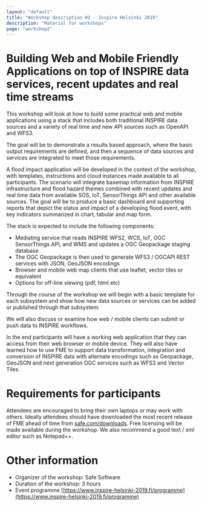 ```yaml
---
layout: "default"
title: "Workshop description #2 - Inspire Helsinki 2019"
description: "Material for workshops"
page: "workshop2"
---
```

# Building Web and Mobile Friendly Applications on top of INSPIRE data services, recent updates and real time streams

This workshop will look at how to build some practical web and mobile applications using a stack that includes both traditional INSPIRE data sources and a variety of real time and new API sources such as OpenAPI and WFS3. 
 
The goal will be to demonstrate a results based approach, where the basic output requirements are defined, and then a sequence of data sources and services are integrated to meet those requirements. 
 
A flood impact application will be developed in the context of the workshop, with templates, instructions and cloud instances made available to all participants. The scenario will integrate basemap information from INSPIRE infrastructure and flood hazard themes combined with recent updates and real time data from available SOS, IoT, SensorThings API and other available sources. The goal will be to produce a basic dashboard and supporting reports that depict the status and impact of a developing flood event, with key indicators summarized in chart, tabular and map form. 
 
The stack is expected to include the following components: 
* Mediating service that reads INSPIRE WFS2, WCS, IoT, OGC SensorThings API, and WMS and updates a OGC Geopackage staging database 
* The OGC Geopackage is then used to generate WFS3 / OGCAPI REST services with JSON, GeoJSON encodings 
* Browser and mobile web map clients that use leaflet, vector tiles or equivalent 
* Options for off-line viewing (pdf, html etc) 
 
Through the course of the workshop we will begin with a basic template for each subsystem and show how new data sources or services can be added or published through that subsystem. 
 
We will also discuss or examine how web / mobile clients can submit or push data to INSPIRE workflows. 
 
In the end participants will have a working web application that they can access from their web browser or mobile device. They will also have learned how to use FME to support data transformation, integration and conversion of INSPIRE data with alternate encodings such as Geopackage, GeoJSON and next generation OGC services such as WFS3 and Vector Tiles.

# Requirements for participants

Attendees are encouraged to bring their own laptops or may work with others. Ideally attendees should have downloaded the most recent release of FME ahead of time from [safe.com/downloads](safe.com/downloads). Free licensing will be made available during the workshop. We also recommend a good text / xml editor such as Notepad++.

# Other information

* Organizer of the workshop: Safe Software
* Duration of the workshop: 3 hours
* Event programme [https://www.inspire-helsinki-2019.fi/programme](https://www.inspire-helsinki-2019.fi/programme)
